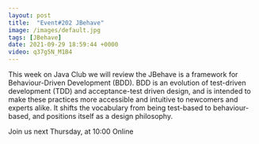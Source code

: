 ```yaml
---
layout: post
title:  "Event#202 JBehave"
image: /images/default.jpg
tags: [JBehave]
date: 2021-09-29 18:59:44 +0000
video: q37g5N_M1B4
---
```


This week on Java Club we will review the JBehave is a framework for Behaviour-Driven Development (BDD). BDD is an evolution of test-driven development (TDD) and acceptance-test driven design, and is intended to make these practices more accessible and intuitive to newcomers and experts alike. It shifts the vocabulary from being test-based to behaviour-based, and positions itself as a design philosophy.

Join us next Thursday, at 10:00 Online
